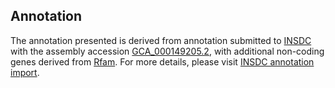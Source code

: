 

Annotation
----------

The annotation presented is derived from annotation submitted to
[INSDC](http://www.insdc.org) with the assembly accession
[GCA\_000149205.2](http://www.ebi.ac.uk/ena/data/view/GCA_000149205.2),
with additional non-coding genes derived from
[Rfam](http://rfam.xfam.org/). For more details, please visit [INSDC
annotation
import](http://ensemblgenomes.org/info/data/insdc_annotation).
